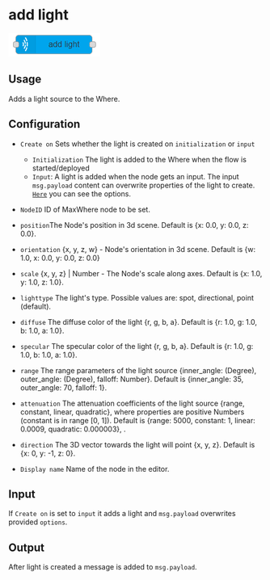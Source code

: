 # add light

![add light](../img/add-light-node.png)

## Usage

Adds a light source to the Where.

## Configuration

- `Create on` Sets whether the light is created on `initialization` or `input`
  - `Initialization` The light is added to the Where when the flow is started/deployed
  - `Input`: A light is added when the node gets an input. The input `msg.payload` content can overwrite properties of the light to create. [`Here`](https://github.com/MaxWhere/mxw-devguide/blob/master/docs/api/light.md#new-lightoptions) you can see the options.
- `NodeID` ID of MaxWhere node to be set.
- `position`The Node's position in 3d scene. Default is {x: 0.0, y: 0.0, z: 0.0}.
- `orientation` {x, y, z, w} - Node's orientation in 3d scene. Default is {w: 1.0, x: 0.0, y: 0.0, z: 0.0}
- `scale` {x, y, z} | Number - The Node's scale along axes. Default is {x: 1.0, y: 1.0, z: 1.0}.
- `lighttype` The light's type. Possible values are: spot, directional, point (default).
- `diffuse` The diffuse color of the light {r, g, b, a}. Default is {r: 1.0, g: 1.0, b: 1.0, a: 1.0}.
- `specular` The specular color of the light {r, g, b, a}. Default is {r: 1.0, g: 1.0, b: 1.0, a: 1.0}.
- `range` The range parameters of the light source {inner_angle: (Degree), outer_angle: (Degree), falloff: Number}. Default is {inner_angle: 35, outer_angle: 70, falloff: 1}.
- `attenuation` The attenuation coefficients of the light source {range, constant, linear, quadratic}, where properties are positive Numbers (constant is in range [0, 1]). Default is {range: 5000, constant: 1, linear: 0.0009, quadratic: 0.000003}, .
- `direction` The 3D vector towards the light will point {x, y, z}. Default is {x: 0, y: -1, z: 0}.

- `Display name` Name of the node in the editor.

## Input

If `Create on` is set to `input` it adds a light and `msg.payload` overwrites provided `options`.

## Output

After light is created a message is added to `msg.payload`.
